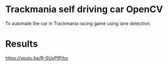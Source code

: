 # Trackmania self driving car OpenCV
To automate the car in Trackmania racing game using lane detection.

# Results
https://youtu.be/R-SUxPfPiho
